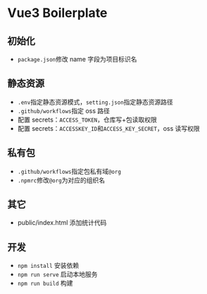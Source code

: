 # Vue3 Boilerplate

## 初始化

-   `package.json`修改 name 字段为项目标识名

## 静态资源

-   `.env`指定静态资源模式，`setting.json`指定静态资源路径
-   `.github/workflows`指定 oss 路径
-   配置 secrets：`ACCESS_TOKEN`，仓库写+包读取权限
-   配置 secrets：`ACCESSKEY_ID`和`ACCESS_KEY_SECRET`，oss 读写权限

## 私有包

-   `.github/workflows`指定包私有域`@org`
-   `.npmrc`修改`@org`为对应的组织名

## 其它

-   public/index.html 添加统计代码

## 开发

-   `npm install` 安装依赖
-   `npm run serve` 启动本地服务
-   `npm run build` 构建
